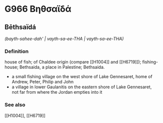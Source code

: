 # G966 Βηθσαϊδά

## Bēthsaïdá

_(bayth-sahee-dah' | vayth-sa-ee-THA | vayth-sa-ee-THA)_

### Definition

house of fish; of Chaldee origin (compare [[H1004]] and [[H6719]]); fishing-house; Bethsaida, a place in Palestine; Bethsaida.

- a small fishing village on the west shore of Lake Gennesaret, home of Andrew, Peter, Philip and John
- a village in lower Gaulanitis on the eastern shore of Lake Gennesaret, not far from where the Jordan empties into it

### See also

[[H1004]], [[H6719]]

